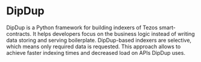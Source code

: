 # DipDup

DipDup is a Python framework for building indexers of Tezos smart-contracts. It helps developers focus on the business logic instead of writing data storing and serving boilerplate. DipDup-based indexers are selective, which means only required data is requested. This approach allows to achieve faster indexing times and decreased load on APIs DipDup uses.

